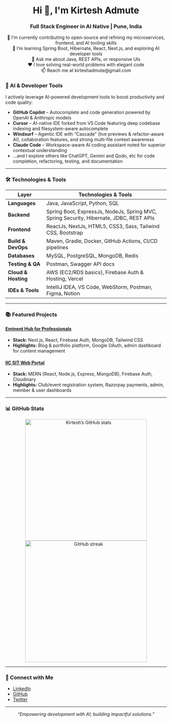 <h1 align="center">Hi 👋, I'm Kirtesh Admute</h1>
<h3 align="center">Full Stack Engineer in AI Native | Pune, India</h3>

<p align="center">
  🔭 I’m currently contributing to open-source and refining my microservices, frontend, and AI tooling skills<br>
  🌱 I’m learning Spring Boot, Hibernate, React, Next.js, and exploring AI developer tools<br>
  💬 Ask me about Java, REST APIs, or responsive UIs<br>
  ❤️ I love solving real-world problems with elegant code<br>
  📫 Reach me at kirteshadmute@gmail.com
</p>


### 🤖 AI & Developer Tools

I actively leverage AI-powered development tools to boost productivity and code quality:

- **GitHub Copilot** – Autocomplete and code generation powered by OpenAI & Anthropic models
- **Cursor** – AI-native IDE forked from VS Code featuring deep codebase indexing and filesystem-aware autocomplete
- **Windsurf** – Agentic IDE with “Cascade” (live previews & refactor-aware AI), collaboration features, and strong multi-file context awareness 
- **Claude Code** – Workspace-aware AI coding assistant noted for superior contextual understanding 
- …and I explore others like ChatGPT, Gemini and Qodo, etc for code completion, refactoring, testing, and documentation
---

### 🛠️ Technologies & Tools

| Layer            | Technologies & Tools                                                                 |
|------------------|---------------------------------------------------------------------------------------|
| **Languages**     | Java, JavaScript, Python, SQL                                                   |
| **Backend**       | Spring Boot, ExpressJs, NodeJs, Spring MVC, Spring Security, Hibernate, JDBC, REST APIs                |
| **Frontend**      | ReactJs, NextJs, HTML5, CSS3, Sass, Tailwind CSS, Bootstrap                          |
| **Build & DevOps**| Maven, Gradle, Docker, GitHub Actions, CI/CD pipelines                              |
| **Databases**     | MySQL, PostgreSQL, MongoDB, Redis                                                   |
| **Testing & QA**  | Postman, Swagger API docs                                           |
| **Cloud & Hosting**| AWS (EC2/RDS basics), Firebase Auth & Hosting, Vercel                              |
| **IDEs & Tools**  | IntelliJ IDEA, VS Code, WebStorm, Postman, Figma, Notion                                          |

---

### 📚 Featured Projects

#### [Eminent Hub for Professionals](https://eminenthub.vercel.app)
- **Stack:** Next.js, React, Firebase Auth, MongoDB, Tailwind CSS  
- **Highlights:** Blog & portfolio platform, Google OAuth, admin dashboard for content management

#### [IIC SIT Web Portal](https://iicsit.in)
- **Stack:** MERN (React, Node.js, Express, MongoDB), Firebase Auth, Cloudinary  
- **Highlights:** Club/event registration system, Razorpay payments, admin, member & user dashboards

---

### 📊 GitHub Stats

<p align="center">
  <img src="https://github-readme-stats.vercel.app/api?username=ikirtesh&show_icons=true&theme=default&count_private=true" alt="Kirtesh’s GitHub stats" width="380"/>
  <img src="https://github-readme-streak-stats.herokuapp.com/?user=ikirtesh&theme=default" alt="GitHub streak" width="380"/>
</p>

---

### 🔗 Connect with Me

- [LinkedIn](https://linkedin.com/in/ikirtesh)  
- [GitHub](https://github.com/ikirtesh)  
- [Twitter](https://twitter.com/Akirtesh)

---

<p align="center"><em>“Empowering development with AI; building impactful solutions.”</em></p>
